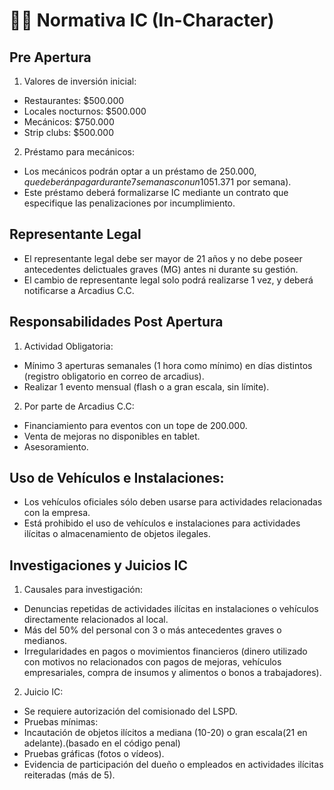 # 🤵‍♂️ Normativa IC (In-Character)

## Pre Apertura

1. Valores de inversión inicial:

* Restaurantes: $500.000
* Locales nocturnos: $500.000
* Mecánicos: $750.000
* Strip clubs: $500.000

2. Préstamo para mecánicos:

* Los mecánicos podrán optar a un préstamo de $250.000, que deberán pagar durante 7 semanas con un 10% de interés ($51.371 por semana).
* Este préstamo deberá formalizarse IC mediante un contrato que especifique las penalizaciones por incumplimiento.

## Representante Legal

* El representante legal debe ser mayor de 21 años y no debe poseer antecedentes delictuales graves (MG) antes ni durante su gestión.
* El cambio de representante legal solo podrá realizarse 1 vez, y deberá notificarse a Arcadius C.C.

## Responsabilidades Post Apertura

1. Actividad Obligatoria:

* Mínimo 3 aperturas semanales (1 hora como mínimo) en días distintos (registro obligatorio en correo de arcadius).
* Realizar 1 evento mensual (flash o a gran escala, sin límite).

2. Por parte de Arcadius C.C:

* Financiamiento para eventos con un tope de 200.000.
* Venta de mejoras no disponibles en tablet.
* Asesoramiento.

## Uso de Vehículos e Instalaciones:

* Los vehículos oficiales sólo deben usarse para actividades relacionadas con la empresa.
* Está prohibido el uso de vehículos e instalaciones para actividades ilícitas o almacenamiento de objetos ilegales.

## Investigaciones y Juicios IC

1. Causales para investigación:

* Denuncias repetidas de actividades ilícitas en instalaciones o vehículos directamente relacionados al local.
* Más del 50% del personal con 3 o más antecedentes graves o medianos.
* Irregularidades en pagos o movimientos financieros (dinero utilizado con motivos no relacionados con pagos de mejoras, vehículos empresariales, compra de insumos y alimentos o bonos a trabajadores).

2. Juicio IC:

* Se requiere autorización del comisionado del LSPD.
* Pruebas mínimas:
* Incautación de objetos ilícitos a mediana (10-20) o gran escala(21 en adelante).(basado en el código penal)
* Pruebas gráficas (fotos o vídeos).
* Evidencia de participación del dueño o empleados en actividades ilícitas reiteradas (más de 5).
